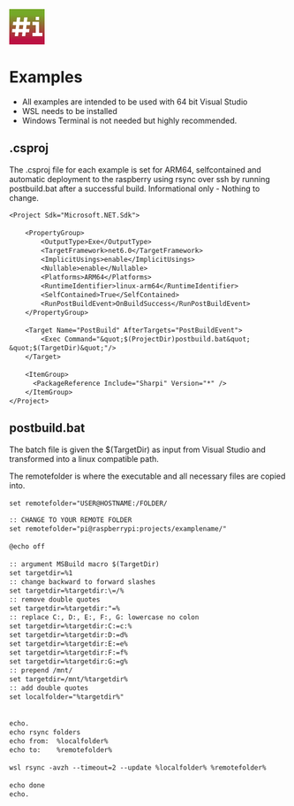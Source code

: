 ﻿<img src="..//Sharpi/img/sharpi.png">

# Examples

- All examples are intended to be used with 64 bit Visual Studio
- WSL needs to be installed
- Windows Terminal is not needed but highly recommended.

## .csproj
The .csproj file for each 
example is set for ARM64, selfcontained and automatic deployment to the
raspberry using rsync over ssh by running postbuild.bat after a successful build.
Informational only - Nothing to change.
```
<Project Sdk="Microsoft.NET.Sdk">

	<PropertyGroup>
		<OutputType>Exe</OutputType>
		<TargetFramework>net6.0</TargetFramework>
		<ImplicitUsings>enable</ImplicitUsings>
		<Nullable>enable</Nullable>
		<Platforms>ARM64</Platforms>
		<RuntimeIdentifier>linux-arm64</RuntimeIdentifier>
		<SelfContained>True</SelfContained>
		<RunPostBuildEvent>OnBuildSuccess</RunPostBuildEvent>
	</PropertyGroup>

	<Target Name="PostBuild" AfterTargets="PostBuildEvent">
		<Exec Command="&quot;$(ProjectDir)postbuild.bat&quot; &quot;$(TargetDir)&quot;"/>
	</Target>

	<ItemGroup>
	  <PackageReference Include="Sharpi" Version="*" />
	</ItemGroup>
</Project>
```

## postbuild.bat

The batch file is given the $(TargetDir) as input from Visual Studio and transformed into a linux compatible path.

The remotefolder is where the executable and all necessary files are copied into.

`set remotefolder="USER@HOSTNAME:/FOLDER/`

```
:: CHANGE TO YOUR REMOTE FOLDER
set remotefolder="pi@raspberrypi:projects/examplename/"

@echo off

:: argument MSBuild macro $(TargetDir)
set targetdir=%1
:: change backward to forward slashes
set targetdir=%targetdir:\=/%
:: remove double quotes
set targetdir=%targetdir:"=%
:: replace C:, D:, E:, F:, G: lowercase no colon
set targetdir=%targetdir:C:=c:%
set targetdir=%targetdir:D:=d%
set targetdir=%targetdir:E:=e%
set targetdir=%targetdir:F:=f%
set targetdir=%targetdir:G:=g%
:: prepend /mnt/
set targetdir=/mnt/%targetdir%
:: add double quotes
set localfolder="%targetdir%"


echo.
echo rsync folders
echo from:  %localfolder%
echo to:    %remotefolder%

wsl rsync -avzh --timeout=2 --update %localfolder% %remotefolder%

echo done
echo.
```


